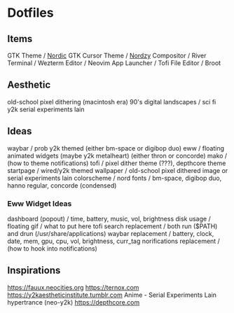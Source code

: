 # Dotfiles

## Items
GTK Theme / [Nordic](https://github.com/EliverLara/Nordic)
GTK Cursor Theme / [Nordzy](https://github.com/alvatip/Nordzy-cursors)
Compositor / River
Terminal / Wezterm
Editor / Neovim
App Launcher / Tofi
File Editor / Broot

## Aesthetic
old-school pixel dithering (macintosh era)
90's digital landscapes / sci fi
y2k
serial experiments lain

## Ideas
waybar / prob y2k themed (either bm-space or digibop duo)
eww / floating animated widgets (maybe y2k metalheart) (either thron or concorde)
mako / (how to theme notifications)
tofi / pixel dither theme (???), depthcore theme
startpage / wired/y2k themed
wallpaper / old-school pixel dithered image or serial experiments lain
colorscheme / nord
fonts / bm-space, digibop duo, hanno regular, concorde (condensed)

### Eww Widget Ideas
dashboard (popout) / time, battery, music, vol, brightness
disk usage /
floating gif / what to put here
tofi search replacement / both run ($PATH) and drun (/usr/share/applications)
waybar replacement / battery, clock, date, mem, gpu, cpu, vol, brightness, curr_tag
norifications replacement / (how to hook into notifications)

## Inspirations
https://fauux.neocities.org
https://ternox.com
https://y2kaestheticinstitute.tumblr.com
Anime - Serial Experiments Lain
hypertrance (neo-y2k)
https://depthcore.com
